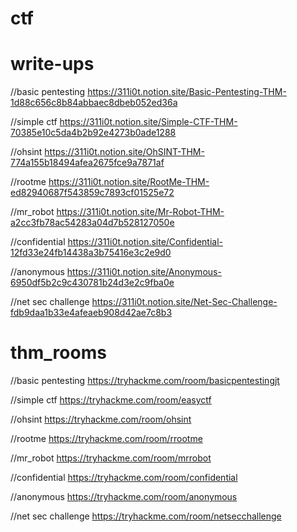 # ctf

# write-ups

//basic pentesting 
https://311i0t.notion.site/Basic-Pentesting-THM-1d88c656c8b84abbaec8dbeb052ed36a

//simple ctf 
https://311i0t.notion.site/Simple-CTF-THM-70385e10c5da4b2b92e4273b0ade1288

//ohsint 
https://311i0t.notion.site/OhSINT-THM-774a155b18494afea2675fce9a7871af

//rootme 
https://311i0t.notion.site/RootMe-THM-ed82940687f543859c7893cf01525e72

//mr_robot
https://311i0t.notion.site/Mr-Robot-THM-a2cc3fb78ac54283a04d7b528127050e

//confidential
https://311i0t.notion.site/Confidential-12fd33e24fb14438a3b75416e3c2e9d0

//anonymous
https://311i0t.notion.site/Anonymous-6950df5b2c9c430781b24d3e2c9fba0e

//net sec challenge
https://311i0t.notion.site/Net-Sec-Challenge-fdb9daa1b33e4afeaeb908d42ae7c8b3

# thm_rooms

//basic pentesting
https://tryhackme.com/room/basicpentestingjt

//simple ctf
https://tryhackme.com/room/easyctf

//ohsint
https://tryhackme.com/room/ohsint

//rootme
https://tryhackme.com/room/rrootme

//mr_robot
https://tryhackme.com/room/mrrobot

//confidential
https://tryhackme.com/room/confidential

//anonymous
https://tryhackme.com/room/anonymous

//net sec challenge
https://tryhackme.com/room/netsecchallenge
